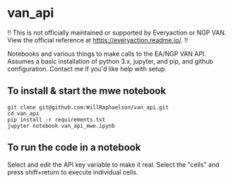 # van_api
:bangbang: This is not officially maintained or supported by Everyaction or NGP VAN. View the official reference at https://everyaction.readme.io/. :bangbang: 

Notebooks and various things to make calls to the EA/NGP VAN API. Assumes a basic installation of python 3.x, jupyter, and pip, and github configuration. Contact me if you'd like help with setup.

## To install & start the mwe notebook

```
git clone git@github.com:WillRaphaelson/van_api.git
cd van_api
pip install -r requirements.txt
jupyter notebook van_api_mwe.ipynb
```

## To run the code in a notebook
Select and edit the API key variable to make it real.
Select the "cells" and press shift+return to execute individual cells.
